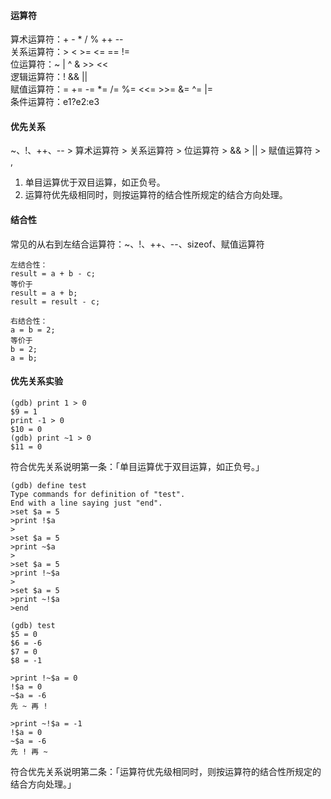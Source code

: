 #### 运算符  
算术运算符：+ - * / % ++ --  
关系运算符：> < >= <= == !=  
位运算符：~ | ^ & >> <<  
逻辑运算符：! && ||  
赋值运算符：= += -= *= /= %= <<= >>= &= ^= |=  
条件运算符：e1?e2:e3  
  
#### 优先关系  
~、!、++、-- > 算术运算符 > 关系运算符 > 位运算符 > && > || > 赋值运算符 > ,  
1. 单目运算优于双目运算，如正负号。  
2. 运算符优先级相同时，则按运算符的结合性所规定的结合方向处理。  
  
#### 结合性  
常见的从右到左结合运算符：~、!、++、--、sizeof、赋值运算符  
```  
左结合性：  
result = a + b - c;  
等价于  
result = a + b;  
result = result - c;  
  
右结合性：  
a = b = 2;  
等价于  
b = 2;  
a = b;  
```  
#### 优先关系实验  
```  
(gdb) print 1 > 0  
$9 = 1  
print -1 > 0  
$10 = 0  
(gdb) print ~1 > 0  
$11 = 0  
```  
符合优先关系说明第一条：「单目运算优于双目运算，如正负号。」  
```  
(gdb) define test  
Type commands for definition of "test".  
End with a line saying just "end".  
>set $a = 5  
>print !$a  
>  
>set $a = 5  
>print ~$a  
>  
>set $a = 5  
>print !~$a  
>  
>set $a = 5  
>print ~!$a  
>end  
  
(gdb) test  
$5 = 0  
$6 = -6  
$7 = 0  
$8 = -1  
  
>print !~$a = 0  
!$a = 0  
~$a = -6  
先 ~ 再 !  
  
>print ~!$a = -1  
!$a = 0  
~$a = -6  
先 ! 再 ~  
```  
符合优先关系说明第二条：「运算符优先级相同时，则按运算符的结合性所规定的结合方向处理。」  